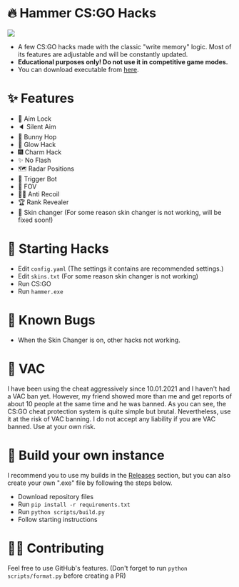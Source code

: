 # 🔥 Hammer CS:GO Hacks

<img src="https://flat.badgen.net/badge/VAC/Undetected./green?icon=terminal">

- A few CS:GO hacks made with the classic "write memory" logic. Most of its features are adjustable and will be constantly updated.
- **Educational purposes only! Do not use it in competitive game modes.**
- You can download executable from [here](https://github.com/barbarbar338/hammer-csgo-hack/releases).

# ✨ Features

-   🎯 Aim Lock
-   🔈 Silent Aim
-   🐇 Bunny Hop
-   🌠 Glow Hack
-   🎆 Charm Hack
-   ✨ No Flash
-   🗺️ Radar Positions
-   🔫 Trigger Bot
-   🥽 FOV
-   🐱‍👤 Anti Recoil
-   🏆 Rank Revealer
-   🎀 Skin changer (For some reason skin changer is not working, will be fixed soon!)

# 🎈 Starting Hacks

-   Edit `config.yaml` (The settings it contains are recommended settings.)
-   Edit `skins.txt` (For some reason skin changer is not working)
-   Run CS:GO
-   Run `hammer.exe`

# 🔧 Known Bugs

-   When the Skin Changer is on, other hacks not working.

# 🛑 VAC

I have been using the cheat aggressively since 10.01.2021 and I haven't had a VAC ban yet. However, my friend showed more than me and get reports of about 10 people at the same time and he was banned. As you can see, the CS:GO cheat protection system is quite simple but brutal. Nevertheless, use it at the risk of VAC banning. I do not accept any liability if you are VAC banned. Use at your own risk.

# 🧨 Build your own instance

I recommend you to use my builds in the [Releases](https://github.com/barbarbar338/hammer-csgo-hack/releases) section, but you can also create your own ".exe" file by following the steps below.

-   Download repository files
-   Run `pip install -r requirements.txt`
-   Run `python scripts/build.py`
-   Follow starting instructions

# 🧛‍♀️ Contributing

Feel free to use GitHub's features. (Don't forget to run `python scripts/format.py` before creating a PR)
